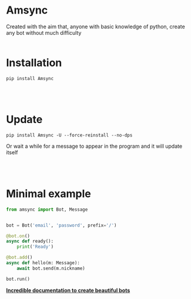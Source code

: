 # Amsync

Created with the aim that, anyone with basic knowledge of python, create any bot without much difficulty
<br>
<br>

# Installation

```
pip install Amsync
```
<br>
<br>

# Update

```
pip install Amsync -U --force-reinstall --no-dps
```
Or wait a while for a message to appear in the program and it will update itself

<br>
<br>

# Minimal example

```py
from amsync import Bot, Message


bot = Bot('email', 'password', prefix='/')

@bot.on()
async def ready():
    print('Ready')

@bot.add()
async def hello(m: Message):
    await bot.send(m.nickname)

bot.run()
```
**[Incredible documentation to create beautiful bots](https://github.com/ellandor/Amsync/blob/main/docs/docs.md)**